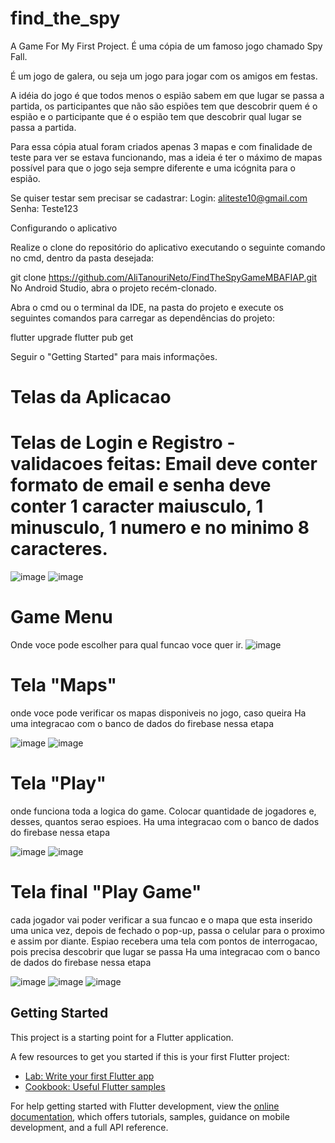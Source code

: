 # find_the_spy

A Game For My First Project.
É uma cópia de um famoso jogo chamado Spy Fall.

É um jogo de galera, ou seja um jogo para jogar com os amigos em festas.

A idéia do jogo é que todos menos o espião sabem em que lugar se passa a partida, os participantes que não são espiões tem que descobrir quem é o espião e o participante que é o espião tem que descobrir qual lugar se passa a partida.

Para essa cópia atual foram criados apenas 3 mapas e com finalidade de teste para ver se estava funcionando, mas a ideia é ter o máximo de mapas possível para que o jogo seja sempre diferente e uma icógnita para o espião.

Se quiser testar sem precisar se cadastrar:
Login: aliteste10@gmail.com
Senha: Teste123

Configurando o aplicativo

Realize o clone do repositório do aplicativo executando o seguinte comando no cmd, dentro da pasta desejada:

git clone https://github.com/AliTanouriNeto/FindTheSpyGameMBAFIAP.git
No Android Studio, abra o projeto recém-clonado.

Abra o cmd ou o terminal da IDE, na pasta do projeto e execute os seguintes comandos para carregar as dependências do projeto:

flutter upgrade
flutter pub get

Seguir o "Getting Started" para mais informações.

# Telas da Aplicacao
# Telas de Login e Registro - validacoes feitas: Email deve conter formato de email e senha deve conter 1 caracter maiusculo, 1 minusculo, 1 numero e no minimo 8 caracteres.
![image](https://user-images.githubusercontent.com/104680404/204341998-3608566b-1a03-4757-9839-b6627022ae2d.png)
![image](https://user-images.githubusercontent.com/104680404/204342048-dbdcde00-c0d3-459f-9a93-682c81356870.png)

# Game Menu
Onde voce pode escolher para qual funcao voce quer ir.
![image](https://user-images.githubusercontent.com/104680404/204342586-8d210474-6c8c-4fa6-8705-80532469f6e0.png)

# Tela "Maps"
onde voce pode verificar os mapas disponiveis no jogo, caso queira
Ha uma integracao com o banco de dados do firebase nessa etapa

![image](https://user-images.githubusercontent.com/104680404/204342735-2428a728-5f51-45a1-8516-b9add9023659.png)
![image](https://user-images.githubusercontent.com/104680404/204342804-d0b0e4b1-cbd9-4622-bd25-e6c61ba40111.png)

# Tela "Play"
onde funciona toda a logica do game. Colocar quantidade de jogadores e, desses, quantos serao espioes.
Ha uma integracao com o banco de dados do firebase nessa etapa

![image](https://user-images.githubusercontent.com/104680404/204342990-38f8602b-2d47-42cb-b7fe-a2f392cf7cca.png)
![image](https://user-images.githubusercontent.com/104680404/204343047-4086abee-c6c5-4136-8de6-65501ef3a88b.png)

# Tela final "Play Game"
cada jogador vai poder verificar a sua funcao e o mapa que esta inserido uma unica vez, depois de fechado o pop-up, passa o celular para o proximo e assim por diante.
Espiao recebera uma tela com pontos de interrogacao, pois precisa descobrir que lugar se passa
Ha uma integracao com o banco de dados do firebase nessa etapa

![image](https://user-images.githubusercontent.com/104680404/204343115-45dc0c7f-fae4-4a96-91ec-da16330e9069.png)
![image](https://user-images.githubusercontent.com/104680404/204343473-89a4dc7e-cdf6-4586-be4a-e595a3f97c70.png)
![image](https://user-images.githubusercontent.com/104680404/204343445-7377a2cf-4f4f-45af-8eae-643bcaa7ae02.png)


## Getting Started

This project is a starting point for a Flutter application.

A few resources to get you started if this is your first Flutter project:

- [Lab: Write your first Flutter app](https://docs.flutter.dev/get-started/codelab)
- [Cookbook: Useful Flutter samples](https://docs.flutter.dev/cookbook)

For help getting started with Flutter development, view the
[online documentation](https://docs.flutter.dev/), which offers tutorials,
samples, guidance on mobile development, and a full API reference.
